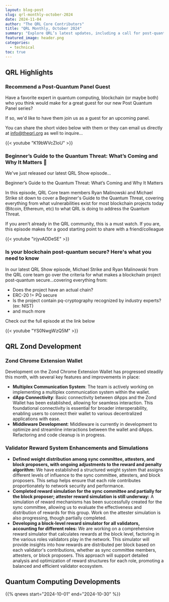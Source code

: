 ```yaml
---
layout: blog-post
slug: qrl-monthly-october-2024
date: 2024-11-04
author: "The QRL Core Contributors"
title: "QRL Monthly, October 2024"
summary: "Explore QRL’s latest updates, including a call for post-quantum panel guest recommendations, a beginner’s guide to the quantum threat in blockchain, advancements in post-quantum secure blockchain criteria, and exciting progress on the Zond Chrome Extension Wallet and validator reward systems."
featured_image: header.png
categories:
  - technical
toc: true
---
```


## QRL Highlights

### Recommend a Post-Quantum Panel Guest

Have a favorite expert in quantum computing, blockchain (or maybe both) who you think would make for a great guest for our new Post Quantum Panel series?

If so, we'd like to have them join us as a guest for an upcoming panel. 

You can share the short video below with them or they can email us directly at info@theqrl.org as well to inquire...

{{< youtube "K19bWVcZIoU" >}}

### Beginner’s Guide to the Quantum Threat: What’s Coming and Why It Matters 🔎

We've just released our latest QRL Show episode...

Beginner’s Guide to the Quantum Threat: What’s Coming and Why It Matters

In this episode, QRL Core team members Ryan Malinowski and Michael Strike sit down to cover a Beginner's Guide to the Quantum Threat, covering everything from what vulnerabilities exist for most blockchain projects today (Bitcoin, Ethereum, etc) to what QRL is doing to address the Quantum Threat.

If you aren't already in the QRL community, this is a must watch. If you are, this episode makes for a good starting point to share with a friend/colleague

{{< youtube "irjyvADDeSE" >}}

### Is your blockchain post-quantum secure? Here's what you need to know

In our latest QRL Show episode, Michael Strike and Ryan Malinowski from the QRL core team go over the criteria for what makes a blockchain project post-quantum secure...covering everything from:

- Does the project have an actual chain?
- ERC-20 != PQ secure
- Is the project contain pq-cryptography recognized by industry experts? (ex: NIST)
- and much more

Check out the full episode at the link below

{{< youtube "YS0NwgWzQ5M" >}}


## QRL Zond Development

### Zond Chrome Extension Wallet

Development on the Zond Chrome Extension Wallet has progressed steadily this month, with several key features and improvements in place:

- **Multiplex Communication System**: The team is actively working on implementing a multiplex communication system within the wallet. 
- **dApp Connectivity**: Basic connectivity between dApps and the Zond Wallet has been established, allowing for seamless interaction. This foundational connectivity is essential for broader interoperability, enabling users to connect their wallet to various decentralized applications with ease.
- **Middleware Development**: Middleware is currently in development to optimize and streamline interactions between the wallet and dApps. Refactoring and code cleanup is in progress.


### Validator Reward System Enhancements and Simulations

- **Defined weight distribution among sync committee, attesters, and block proposers, with ongoing adjustments to the reward and penalty algorithm:** We have established a structured weight system that assigns different levels of influence to the sync committee, attesters, and block proposers. This setup helps ensure that each role contributes proportionately to network security and performance. 
- **Completed reward simulation for the sync committee and partially for the block proposer; attester reward simulation is still underway:** A simulation of reward mechanisms has been successfully created for the sync committee, allowing us to evaluate the effectiveness and distribution of rewards for this group. Work on the attester simulation is also progressing, though partially completed.
- **Developing a block-level reward simulator for all validators, accounting for different roles:** We are working on a comprehensive reward simulator that calculates rewards at the block level, factoring in the various roles validators play in the network. This simulator will provide insights into how rewards are distributed per block based on each validator's contributions, whether as sync committee members, attesters, or block proposers. This approach will support detailed analysis and optimization of reward structures for each role, promoting a balanced and efficient validator ecosystem.

## Quantum Computing Developments

{{% qnews start="2024-10-01" end="2024-10-30" %}}

